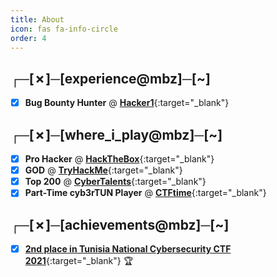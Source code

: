 ```yaml
---
title: About
icon: fas fa-info-circle
order: 4
---
```


## ┌─[✗]─[experience@mbz]─[~]
- [x] **Bug Bounty Hunter** @ [**Hacker1**](https://hackerone.com/mbz0x7){:target="_blank"} 

## ┌─[✗]─[where_i_play@mbz]─[~]
- [x] **Pro Hacker** @ [**HackTheBox**](https://app.hackthebox.com/profile/658699){:target="_blank"} 
- [x] **GOD** @ [**TryHackMe**](https://tryhackme.com/p/mbz){:target="_blank"}
- [x] **Top 200** @ [**CyberTalents**](https://cybertalents.com/members/mbz/profile){:target="_blank"}
- [x] **Part-Time cyb3rTUN Player** @ [**CTFtime**](https://ctftime.org/team/42865){:target="_blank"}

## ┌─[✗]─[achievements@mbz]─[~]
- [x] [**2nd place in Tunisia National Cybersecurity CTF 2021**](https://github.com/MBZ0x7/mbz0x7.github.io/blob/gh-pages/assets/img/docs/pp.pdf){:target="_blank"} 🏆
